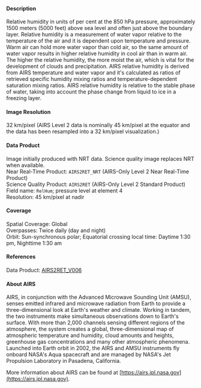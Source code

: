 #### Description
Relative humidity in units of per cent at the 850 hPa pressure, approximately 1500 meters (5000 feet) above sea level and often just above the boundary layer. Relative humidity is a measurement of water vapor relative to the temperature of the air and it is dependent upon temperature and pressure. Warm air can hold more water vapor than cold air, so the same amount of water vapor results in higher relative humidity in cool air than in warm air. The higher the relative humidity, the more moist the air, which is vital for the development of clouds and precipitation. AIRS relative humidity is derived from AIRS temperature and water vapor and it's calculated as ratios of retrieved specific humidity mixing ratios and temperature-dependent saturation mixing ratios. AIRS relative humidity is relative to the stable phase of water, taking into account the phase change from liquid to ice in a freezing layer.

#### Image Resolution
32 km/pixel (AIRS Level 2 data is nominally 45 km/pixel at the equator and the data has been resampled into a 32 km/pixel visualization.)

#### Data Product
Image initially produced with NRT data. Science quality image replaces NRT when available.  
Near Real-Time Product: `AIRS2RET_NRT` (AIRS-Only Level 2 Near Real-Time Product)  
Science Quality Product: `AIRS2RET` (AIRS-Only Level 2 Standard Product)  
Field name: `RelHum`; pressure level at element 4  
Resolution: 45 km/pixel at nadir

#### Coverage
Spatial Coverage: Global  
Overpasses: Twice daily (day and night)  
Orbit: Sun-synchronous polar; Equatorial crossing local time: Daytime 1:30 pm, Nighttime 1:30 am

#### References
Data Product: [AIRS2RET_V006](https://disc.gsfc.nasa.gov/datasets/AIRS2RET_V006/summary)

#### About AIRS
AIRS, in conjunction with the Advanced Microwave Sounding Unit (AMSU), senses emitted infrared and microwave radiation from Earth to provide a three-dimensional look at Earth's weather and climate. Working in tandem, the two instruments make simultaneous observations down to Earth's surface. With more than 2,000 channels sensing different regions of the atmosphere, the system creates a global, three-dimensional map of atmospheric temperature and humidity, cloud amounts and heights, greenhouse gas concentrations and many other atmospheric phenomena. Launched into Earth orbit in 2002, the AIRS and AMSU instruments fly onboard NASA's Aqua spacecraft and are managed by NASA's Jet Propulsion Laboratory in Pasadena, California.

More information about AIRS can be found at [https://airs.jpl.nasa.gov](https://airs.jpl.nasa.gov).
